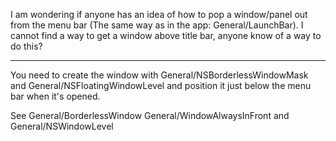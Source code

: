 I am wondering if anyone has an idea of how to pop a window/panel out from the menu bar (The same way as in the app: General/LaunchBar). I cannot find a way to get a window above title bar, anyone know of a way to do this?

----

You need to create the window with General/NSBorderlessWindowMask and General/NSFloatingWindowLevel and position it just below the menu bar when it's opened.

See General/BorderlessWindow General/WindowAlwaysInFront and General/NSWindowLevel